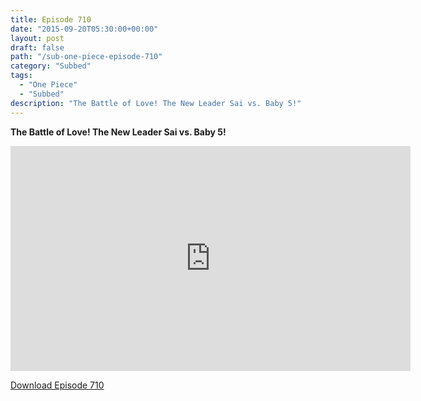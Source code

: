 ```yaml
---
title: Episode 710
date: "2015-09-20T05:30:00+00:00"
layout: post
draft: false
path: "/sub-one-piece-episode-710"
category: "Subbed"
tags:
  - "One Piece"
  - "Subbed"
description: "The Battle of Love! The New Leader Sai vs. Baby 5!"
---
```


**The Battle of Love! The New Leader Sai vs. Baby 5!**

<iframe width="640" height="360" src="https://www.rapidvideo.com/e/G6FRPGJ0D6" frameborder="0" marginwidth=0 marginheight=0 scrolling=no allowfullscreen></iframe>

<a href="http://ouo.io/qs/eCodkFEQ?s=https://rapidvid.to/d/https://www.rapidvideo.com/e/G6FRPGJ0D6">Download Episode 710</a>
